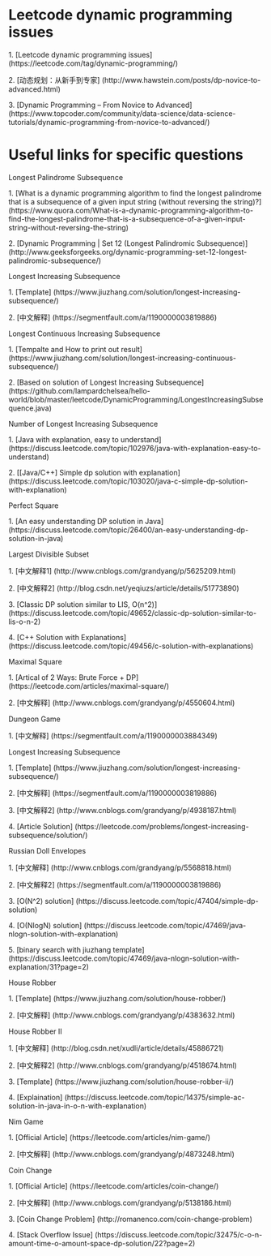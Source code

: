 # Leetcode dynamic programming issues
<p>1. [Leetcode dynamic programming issues] (https://leetcode.com/tag/dynamic-programming/)
<p>2. [动态规划：从新手到专家] (http://www.hawstein.com/posts/dp-novice-to-advanced.html)
<p>3. [Dynamic Programming – From Novice to Advanced] (https://www.topcoder.com/community/data-science/data-science-tutorials/dynamic-programming-from-novice-to-advanced/)

# Useful links for specific questions
<p>Longest Palindrome Subsequence
<p>1. [What is a dynamic programming algorithm to find the longest palindrome that is a subsequence of a given input string (without reversing the string)?] (https://www.quora.com/What-is-a-dynamic-programming-algorithm-to-find-the-longest-palindrome-that-is-a-subsequence-of-a-given-input-string-without-reversing-the-string)
<p>2. [Dynamic Programming | Set 12 (Longest Palindromic Subsequence)] (http://www.geeksforgeeks.org/dynamic-programming-set-12-longest-palindromic-subsequence/)

<p>Longest Increasing Subsequence
<p>1. [Template] (https://www.jiuzhang.com/solution/longest-increasing-subsequence/)
<p>2. [中文解释] (https://segmentfault.com/a/1190000003819886)

<p>Longest Continuous Increasing Subsequence
<p>1. [Tempalte and How to print out result] (https://www.jiuzhang.com/solution/longest-increasing-continuous-subsequence/)
<p>2. [Based on solution of Longest Increasing Subsequence] (https://github.com/lampardchelsea/hello-world/blob/master/leetcode/DynamicProgramming/LongestIncreasingSubsequence.java)

<p>Number of Longest Increasing Subsequence
<P>1. [Java with explanation, easy to understand] (https://discuss.leetcode.com/topic/102976/java-with-explanation-easy-to-understand)
<P>2. [[Java/C++] Simple dp solution with explanation] (https://discuss.leetcode.com/topic/103020/java-c-simple-dp-solution-with-explanation)

<p>Perfect Square
<p>1. [An easy understanding DP solution in Java] (https://discuss.leetcode.com/topic/26400/an-easy-understanding-dp-solution-in-java)

<p>Largest Divisible Subset
<p>1. [中文解释1] (http://www.cnblogs.com/grandyang/p/5625209.html)
<p>2. [中文解释2] (http://blog.csdn.net/yeqiuzs/article/details/51773890)
<p>3. [Classic DP solution similar to LIS, O(n^2)] (https://discuss.leetcode.com/topic/49652/classic-dp-solution-similar-to-lis-o-n-2)
<p>4. [C++ Solution with Explanations] (https://discuss.leetcode.com/topic/49456/c-solution-with-explanations)

<p>Maximal Square
<p>1. [Artical of 2 Ways: Brute Force + DP] (https://leetcode.com/articles/maximal-square/)
<p>2. [中文解释] (http://www.cnblogs.com/grandyang/p/4550604.html)

<p>Dungeon Game
<p>1. [中文解释] (https://segmentfault.com/a/1190000003884349)

<p>Longest Increasing Subsequence
<p>1. [Template] (https://www.jiuzhang.com/solution/longest-increasing-subsequence/)
<p>2. [中文解释] (https://segmentfault.com/a/1190000003819886)
<p>3. [中文解释2] (http://www.cnblogs.com/grandyang/p/4938187.html)
<p>4. [Article Solution] (https://leetcode.com/problems/longest-increasing-subsequence/solution/)

<p>Russian Doll Envelopes
<p>1. [中文解释] (http://www.cnblogs.com/grandyang/p/5568818.html)
<p>2. [中文解释2] (https://segmentfault.com/a/1190000003819886)
<p>3. [O(N^2) solution] (https://discuss.leetcode.com/topic/47404/simple-dp-solution)
<p>4. [O(NlogN) solution] (https://discuss.leetcode.com/topic/47469/java-nlogn-solution-with-explanation)
<p>5. [binary search with jiuzhang template] (https://discuss.leetcode.com/topic/47469/java-nlogn-solution-with-explanation/31?page=2)

<p>House Robber
<p>1. [Template] (https://www.jiuzhang.com/solution/house-robber/)
<p>2. [中文解释] (http://www.cnblogs.com/grandyang/p/4383632.html)

<p>House Robber II
<p>1. [中文解释] (http://blog.csdn.net/xudli/article/details/45886721)
<p>2. [中文解释2] (http://www.cnblogs.com/grandyang/p/4518674.html)
<p>3. [Template] (https://www.jiuzhang.com/solution/house-robber-ii/)
<p>4. [Explaination] (https://discuss.leetcode.com/topic/14375/simple-ac-solution-in-java-in-o-n-with-explanation)

<p>Nim Game
<p>1. [Official Article] (https://leetcode.com/articles/nim-game/)
<p>2. [中文解释] (http://www.cnblogs.com/grandyang/p/4873248.html)

<p>Coin Change
<p>1. [Official Article] (https://leetcode.com/articles/coin-change/)
<p>2. [中文解释] (http://www.cnblogs.com/grandyang/p/5138186.html)
<p>3. [Coin Change Problem] (http://romanenco.com/coin-change-problem)
<p>4. [Stack Overflow Issue] (https://discuss.leetcode.com/topic/32475/c-o-n-amount-time-o-amount-space-dp-solution/22?page=2)



